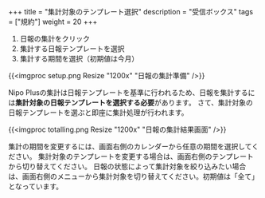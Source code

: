+++
title = "集計対象のテンプレート選択"
description = "受信ボックス"
tags = ["規約"]
weight = 20
+++


1. 日報の集計をクリック
1. 集計する日報テンプレートを選択
1. 集計する期間を選択（初期値は今月）

{{<imgproc setup.png Resize "1200x" "日報の集計準備" />}}

Nipo Plusの集計は日報テンプレートを基準に行われるため、日報を集計するには**集計対象の日報テンプレートを選択する必要**があります。
さて、集計対象の日報テンプレートを選ぶと即座に集計処理が行われます。

{{<imgproc totalling.png Resize "1200x" "日報の集計結果画面" />}}

集計の期間を変更するには、画面右側のカレンダーから任意の期間を選択してください。
集計対象のテンプレートを変更する場合は、画面右側のテンプレートから切り替えてください。
日報の状態によって集計対象を絞り込みたい場合は、画面右側のメニューから集計対象を切り替えてください。初期値は「全て」となっています。
